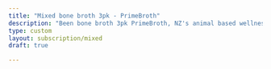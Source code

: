 ```yaml
---
title: "Mixed bone broth 3pk - PrimeBroth"
description: "Been bone broth 3pk PrimeBroth, NZ's animal based wellness drink"
type: custom
layout: subscription/mixed
draft: true

---
```



